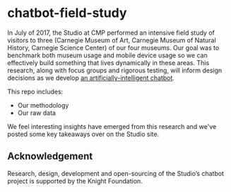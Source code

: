 # chatbot-field-study

In July of 2017, the Studio at CMP performed an intensive field study of visitors to three (Carnegie Museum of Art, Carnegie Museum of Natural History, Carnegie Science Center) of our four museums. Our goal was to benchmark both museum usage and mobile device usage so we can effectively build something that lives dynamically in these areas. This research, along with focus groups and rigorous testing, will inform design decisions as we develop [an artificially-intelligent chatbot](https://studio.carnegiemuseums.org/introducing-muse-20a6f11c7c35).

This repo includes:

* Our methodology
* Our raw data

We feel interesting insights have emerged from this research and we've posted some key takeaways over on the Studio site.

## Acknowledgement

Research, design, development and open-sourcing of the Studio’s chatbot project is supported by the Knight Foundation.
